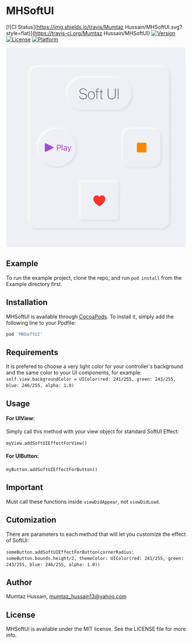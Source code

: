 # MHSoftUI

[![CI Status](https://img.shields.io/travis/Mumtaz Hussain/MHSoftUI.svg?style=flat)](https://travis-ci.org/Mumtaz Hussain/MHSoftUI)
[![Version](https://img.shields.io/cocoapods/v/MHSoftUI.svg?style=flat)](https://cocoapods.org/pods/MHSoftUI)
[![License](https://img.shields.io/cocoapods/l/MHSoftUI.svg?style=flat)](https://cocoapods.org/pods/MHSoftUI)
[![Platform](https://img.shields.io/cocoapods/p/MHSoftUI.svg?style=flat)](https://cocoapods.org/pods/MHSoftUI)

![](SoftUIGIF.gif)

## Example

To run the example project, clone the repo, and run `pod install` from the Example directory first.

## Installation

MHSoftUI is available through [CocoaPods](https://cocoapods.org). To install
it, simply add the following line to your Podfile:

```ruby
pod 'MHSoftUI'
```


## Requirements

It is prefered to choose a very light color for your controller's background and the same color to your UI components, for example:
`self.view.backgroundColor = UIColor(red: 241/255, green: 243/255, blue: 246/255, alpha: 1.0)`

## Usage

#### For UIView: ####
Simply call this method with your view object for standard SoftUI Effect:

`myView.addSoftUIEffectForView()`

#### For UIButton: ####

`myButton.addSoftUIEffectForButton()`

## Important
Must call these functions inside `viewDidAppear`, not `viewDidLoad`.

## Cutomization ##

There are parameters to each method that will let you customize the effect of SoftUI:

`someButton.addSoftUIEffectForButton(cornerRadius: someButton.bounds.height/2, themeColor: UIColor(red: 241/255, green: 243/255, blue: 246/255, alpha: 1.0))`


## Author

Mumtaz Hussain, mumtaz_hussain13@yahoo.com

## License

MHSoftUI is available under the MIT license. See the LICENSE file for more info.

